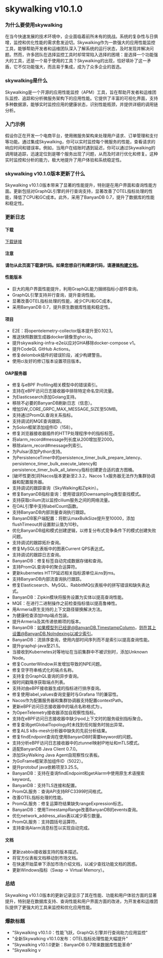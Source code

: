 # skywalking v10.1.0
### 为什么要使用skywalking

在当今快速发展的技术环境中，企业面临着前所未有的挑战。系统的复杂性与日俱增，监控和优化性能的需求愈发迫切。Skywalking作为一款强大的应用性能监控工具，能够帮助开发者和运维团队深入了解系统的运行状态，及时发现并解决问题。然而，许多团队在选择监控工具时却常常陷入选择的困境：是选择一个功能强大的工具，还是一个易于使用的工具？Skywalking的出现，恰好填补了这一矛盾，它不仅功能强大，而且易于集成，成为了众多企业的首选。

### skywalking是什么

Skywalking是一个开源的应用性能监控（APM）工具，旨在帮助开发者和运维团队监控、追踪和分析微服务架构下的应用性能。它提供了丰富的可视化界面，支持多种数据源，能够实时监控应用的健康状态，识别性能瓶颈，并提供详细的调用链分析。

### 入门示例

假设你正在开发一个电商平台，使用微服务架构来处理用户请求、订单管理和支付等功能。通过集成Skywalking，你可以实时监控每个微服务的性能，查看请求的响应时间和错误率。例如，当用户在结账时遇到延迟，你可以通过Skywalking的调用链追踪，迅速定位到是哪个服务出现了问题，从而及时进行优化和修复。这种实时监控和分析的能力，极大地提升了用户体验和系统稳定性。

### skywalking v10.1.0版本更新了什么

Skywalking v10.1.0版本带来了显著的性能提升，特别是在用户界面和查询性能方面。更新包括对GraphQL引擎的并行查询支持，显著改善了OTEL指标处理的性能，降低了CPU和GC成本。此外，采用了BanyanDB 0.7，提升了数据库的性能和稳定性。

### 更新日志

#### 下载
[下载链接](https://skywalking.apache.org/downloads/)

#### 注意
**请勿从此页面下载源代码。如果您想自行构建源代码，请遵循[构建文档](https://github.com/apache/skywalking/tree/master/docs/en/guides/How-to-build.md#build-from-github)。**

#### 性能版本
- 巨大的用户界面性能提升，利用GraphQL能力捆绑指标小部件查询。
- GraphQL引擎支持并行查询，提升查询性能。
- 显著改善OTEL指标处理的性能，减少CPU和GC成本。
- 采用BanyanDB 0.7，提升原生数据库性能和稳定性。

#### 项目
- E2E：将opentelemetry-collector版本提升至0.102.1。
- 推送快照数据生成器docker镜像至ghcr.io。
- 提升skywalking-infra-e2e以应对GHA移除docker-compose v1。
- 提升CodeQL GitHub Actions。
- 修复delombok插件的错误阶段，减少构建警告。
- 使用ci友好的修订版本设置项目版本。

#### OAP服务器
- 修复与eBPF Profiling相关模型中的错误索引。
- 支持在eBPF访问日志接收器中排除特定命名空间流量。
- 为Elasticsearch添加Golang支持。
- 移除不必要的BanyanDB刷新日志（信息）。
- 增加SW_CORE_GRPC_MAX_MESSAGE_SIZE至50MB。
- 支持通过PromQL查询关系指标。
- 支持调试的MQE查询跟踪。
- 为Solon框架添加组件ID（158）。
- 修复浏览器接收器插件的HTTP处理程序中的指标标签。
- 将alarm_record#message列长度从200增加至2000。
- 移除alarm_record#message列索引。
- 为Pulsar添加Python支持。
- 为PersistenceTimer中的persistence_timer_bulk_prepare_latency、persistence_timer_bulk_execute_latency和persistence_timer_bulk_all_latency指标创建更合适的直方图桶。
- [破坏性更改]将Nacos版本更新至2.3.2，Nacos 1.x服务器无法作为集群协调器和配置服务器。
- 支持调试的跟踪查询（SkyWalking和Zipkin）。
- 修复BanyanDB指标查询：使用错误的Downsampling类型查找模式。
- 支持获取cilium流以监控cilium服务之间的网络流量。
- 在OAL引擎中支持labelCount函数。
- 支持BanyanDB内部测量查询执行跟踪。
- BanyanDB客户端配置：将默认maxBulkSize提升至10000，添加flushTimeout并设置默认值为10秒。
- 优化BanyanDB组和模式创建逻辑，以修复分布式竞争条件下的模式创建失败问题。
- 支持调试的跟踪拓扑查询。
- 修复MySQL仪表板中的图表Current QPS表达式。
- 支持调试的跟踪日志查询。
- BanyanDB：修复标签自动完成数据存储和查询。
- 支持PromQL查询中的聚合运算符。
- 更新kubernetes HTTP延迟相关指标源单位从ns到ms。
- 支持BanyanDB内部流查询执行跟踪。
- 修复Elasticsearch、MySQL、RabbitMQ仪表板中的拼写错误和缺失表达式。
- BanyanDB：Zipkin模块将服务设置为实体以提高查询性能。
- MQE：在进行二进制操作之前检查指标值以提高鲁棒性。
- 用Armeria原生支持的上下文路径替换解决方法。
- 为健康检查添加http端点包装。
- 提升Armeria及其传递依赖项的版本。
- BanyanDB：如果模型列已经是@BanyanDB.TimestampColumn，则在其上设置@BanyanDB.NoIndexing以减少索引。
- BanyanDB：流排序查询，使用内部时间序列而不是索引以提高查询性能。
- 提升graphql-java至21.5。
- 当接收到Kubernetes对等地址在当前集群中不被识别时，添加Unknown Node。
- 修复CounterWindow并发增加导致的NPE问题。
- 修复空字符串格式化的端点名称。
- 支持复合GraphQL查询的异步查询。
- 按时间戳降序获取端点列表。
- 支持对由eBPF接收器生成的指标进行排序查询。
- 修复使用label_values查询变量时与Grafana 11的兼容性。
- Nacos作为配置服务器和集群协调器支持配置contextPath。
- 更新eBPF访问日志接收器中的端点名称格式为<Method>:<Path>。
- 为OpenTelemetry接收器添加自观察性指标。
- 支持在eBPF访问日志接收器中缺少pod上下文时的服务级别指标聚合。
- 修复查询getGlobalTopology时未找到任何服务时抛出异常。
- 修复ALS k8s-mesh分析器中缺失的先前分析结果。
- 修复findEndpoint查询在使用BanyanDB时需要keyword的问题。
- 支持分析eBPF访问日志接收器中的ztunnel映射IP地址和mTLS模式。
- 适配BanyanDB Java Client 0.7.0。
- 添加SkyWalking Java Agent自观察性仪表板。
- 为GoFrame框架添加组件ID（5022）。
- 提升protobuf java依赖项至3.25.5。
- BanyanDB：支持在查询findEndpoint和getAlarm中使用原生术语搜索keyword。
- BanyanDB：支持TLS连接和配置。
- PromQL服务：查询API支持RFC3399时间格式。
- 改善OTEL指标处理的性能。
- PromQL服务：修复运算符结果缺失rangeExpression标志。
- BanyanDB：使用TimestampRange改善BanyanDB的events查询。
- 优化network_address_alias表以减少索引数量。
- PromQL服务：支持圆括号运算符。
- 支持查询Alarm消息标签以实现自动完成。

#### 文档
- 更新zabbix接收器支持的版本描述。
- 将官方仪表板文档移动到市场文档。
- 在快速开始菜单下添加市场介绍文档，以减少查找功能文档的困惑。
- 更新Windows指标（Swap -> Virtual Memory）。

### 总结

Skywalking v10.1.0版本的更新记录显示了其在性能、功能和用户体验方面的显著提升，特别是在数据库支持、查询性能和用户界面方面的改进，为开发者和运维团队提供了更强大的工具来监控和优化应用性能。

### 爆款标题

- "Skywalking v10.1.0：性能飞跃，GraphQL引擎并行查询助力应用监控"
- "全新Skywalking v10.1.0发布：OTEL指标处理性能大幅提升"
- "Skywalking v10.1.0更新：BanyanDB 0.7带来数据库性能革命"
- "Skywalking v